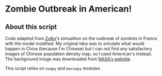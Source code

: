 # Zombie Outbreak in American!


## About this script

Code adapted from [Zulko](https://gist.github.com/Zulko/6aa898d22e74aa9dafc3)'s simualtion on the outbreak of zombies in France with the model modified. My original idea was to simulate what would happen in China (because I'm Chinese) but I can not find any satisfactory images of Chinese population density map, so I used American's instead. The background image was downloaded from [NASA's website](https://www.nasa.gov/sites/default/files/images/712129main_8247975848_88635d38a1_o.jpg).

This script relies on ```numpy``` and ```moviepy``` modules.




